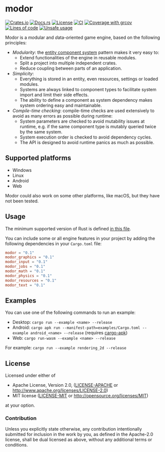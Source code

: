 # modor

[![Crates.io](https://img.shields.io/crates/v/modor.svg)](https://crates.io/crates/modor)
[![Docs.rs](https://img.shields.io/docsrs/modor)](https://docs.rs/crate/modor)
[![License](https://img.shields.io/crates/l/modor)](https://github.com/modor-engine/modor)
[![CI](https://github.com/modor-engine/modor/actions/workflows/ci.yml/badge.svg)](https://github.com/modor-engine/modor/actions/workflows/ci.yml)
[![Coverage with grcov](https://img.shields.io/codecov/c/gh/modor-engine/modor)](https://app.codecov.io/gh/modor-engine/modor)
[![Lines of code](https://tokei.rs/b1/github/modor-engine/modor?category=code)](https://github.com/modor-engine/modor)
[![Unsafe usage](https://img.shields.io/badge/unsafe%20usage-1-green.svg)](https://github.com/modor-engine/modor/search?q=path%3Acrates+extension%3Ars+unsafe)

Modor is a *mo*dular and *d*ata-*or*iented game engine, based on the following principles:

- *Modularity*: the [entity component system](https://en.wikipedia.org/wiki/Entity_component_system) pattern makes it
  very easy to:
    - Extend functionalities of the engine in reusable modules.
    - Split a project into multiple independent crates.
    - Reduce coupling between parts of an application.
- *Simplicity*:
    - Everything is stored in an entity, even resources, settings or loaded modules.
    - Systems are always linked to component types to facilitate system import and limit their side effects.
    - The ability to define a component as system dependency makes system ordering easy and maintainable.
- *Compile-time checking*: compile-time checks are used extensively to avoid as many errors as possible
  during runtime:
    - System parameters are checked to avoid mutability issues at runtime, e.g. if the same component type is mutably
      queried twice by the same system.
    - System execution order is checked to avoid dependency cycles.
    - The API is designed to avoid runtime panics as much as possible.

## Supported platforms

- Windows
- Linux
- Android
- Web

Modor could also work on some other platforms, like macOS, but they have not been tested.

## Usage

The minimum supported version of Rust is
defined [in this file](https://github.com/modor-engine/modor/blob/main/Cargo.toml).

You can include some or all engine features in your project by adding the following
dependencies in your `Cargo.toml` file:

```toml
modor = "0.1"
modor_graphics = "0.1"
modor_input = "0.1"
modor_jobs = "0.1"
modor_math = "0.1"
modor_physics = "0.1"
modor_resources = "0.1"
modor_text = "0.1"
```

## Examples

You can use one of the following commands to run an example:

- Desktop: `cargo run --example <name> --release`
- Android: `cargo apk run --manifest-path=examples/Cargo.toml --example android_<name> --release`
  (requires [cargo-apk](https://crates.io/crates/cargo-apk))
- Web: `cargo run-wasm --example <name> --release`

For example: `cargo run --example rendering_2d --release`

## License

Licensed under either of

* Apache License, Version 2.0, ([LICENSE-APACHE](LICENSE-APACHE) or http://www.apache.org/licenses/LICENSE-2.0)
* MIT license ([LICENSE-MIT](LICENSE-MIT) or http://opensource.org/licenses/MIT)

at your option.

### Contribution

Unless you explicitly state otherwise, any contribution intentionally submitted for inclusion in the work by you, as
defined in the Apache-2.0 license, shall be dual licensed as above, without any additional terms or conditions.
